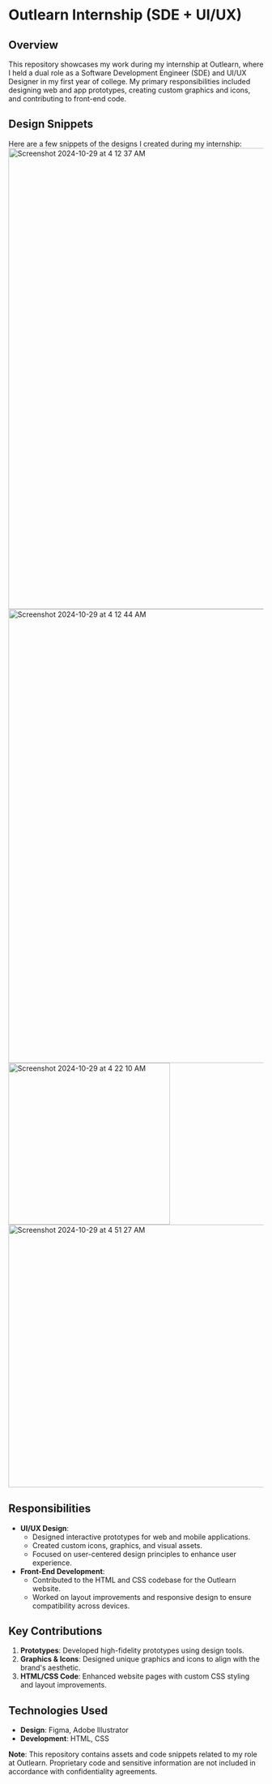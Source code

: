 # Outlearn Internship (SDE + UI/UX)

## Overview
This repository showcases my work during my internship at Outlearn, where I held a dual role as a Software Development Engineer (SDE) and UI/UX Designer in my first year of college. My primary responsibilities included designing web and app prototypes, creating custom graphics and icons, and contributing to front-end code.

## Design Snippets
Here are a few snippets of the designs I created during my internship:
<img width="910" alt="Screenshot 2024-10-29 at 4 12 37 AM" src="https://github.com/user-attachments/assets/272534e5-5dff-4527-83b5-5319a34d5c2c">
<img width="896" alt="Screenshot 2024-10-29 at 4 12 44 AM" src="https://github.com/user-attachments/assets/e1ccf824-436e-4705-9a33-d9e1a5e61405">
<img width="319" alt="Screenshot 2024-10-29 at 4 22 10 AM" src="https://github.com/user-attachments/assets/2be66fd2-dda3-443f-8273-61ecfb87f6a0">
<img width="519" alt="Screenshot 2024-10-29 at 4 51 27 AM" src="https://github.com/user-attachments/assets/b36b5e59-24cb-4e50-8ee7-3cef6645c36b">


## Responsibilities
- **UI/UX Design**:
  - Designed interactive prototypes for web and mobile applications.
  - Created custom icons, graphics, and visual assets.
  - Focused on user-centered design principles to enhance user experience.
- **Front-End Development**:
  - Contributed to the HTML and CSS codebase for the Outlearn website.
  - Worked on layout improvements and responsive design to ensure compatibility across devices.

## Key Contributions
1. **Prototypes**: Developed high-fidelity prototypes using design tools.
2. **Graphics & Icons**: Designed unique graphics and icons to align with the brand's aesthetic.
3. **HTML/CSS Code**: Enhanced website pages with custom CSS styling and layout improvements.


## Technologies Used
- **Design**: Figma, Adobe Illustrator
- **Development**: HTML, CSS

**Note**: This repository contains assets and code snippets related to my role at Outlearn. Proprietary code and sensitive information are not included in accordance with confidentiality agreements.

